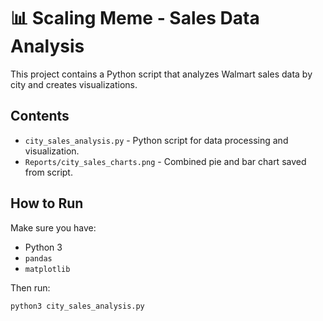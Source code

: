 # 📊 Scaling Meme - Sales Data Analysis

This project contains a Python script that analyzes Walmart sales data by city and creates visualizations.

## Contents

- `city_sales_analysis.py` - Python script for data processing and visualization.
- `Reports/city_sales_charts.png` - Combined pie and bar chart saved from script.

## How to Run

Make sure you have:
- Python 3
- `pandas`
- `matplotlib`

Then run:

```bash
python3 city_sales_analysis.py
